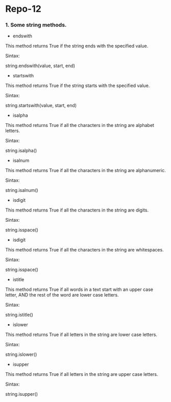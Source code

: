 # Repo-12

### 1. Some string methods.

- endswith

This method returns True if the string ends with the specified value.

 Sintax:
 
 string.endswith(value, start, end)
 
 - startswith

This method returns True if the string starts with the specified value.

 Sintax:
 
 string.startswith(value, start, end)
 
- isalpha

This method returns True if all the characters in the string are alphabet letters.

 Sintax:
 
string.isalpha()

- isalnum

This method returns True if all the characters in the string are alphanumeric.

 Sintax:
 
string.isalnum()

- isdigit

This method returns True if all the characters in the string are digits.

 Sintax:
 
string.isspace()

- isdigit

This method returns True if all the characters in the string are whitespaces.

 Sintax:
 
string.isspace()

- istitle

This method returns True if all words in a text start with an upper case letter, AND the rest of the word are lower case letters.

Sintax:
 
string.istitle()

- islower

This method returns True if all letters in the string are lower case letters.

Sintax:
 
string.islower()

- isupper

This method returns True if all letters in the string are upper case letters.

Sintax:
 
string.isupper()

